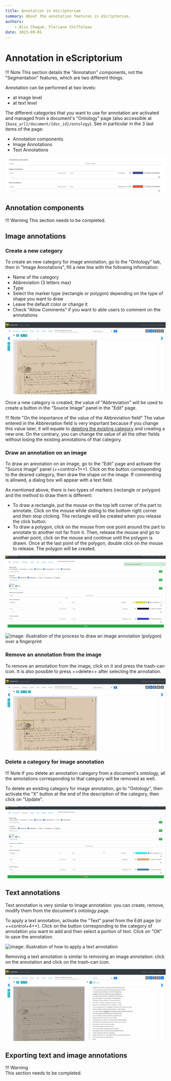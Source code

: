 ```yaml
---
title: Annotation in eScriptorium
summary: About the annotation features in eScriptorium.
authors:
    - Alix Chagué, Floriane Chiffoleau
date: 2023-09-01
---
```


# Annotation in eScriptorium

!!! Note
    This section details the "Annotation" components, not the "Segmentation" features, which are two different things.

Annotation can be performed at two levels:  

- at image level
- at text level

The different categories that you want to use for annotation are activated and managed from a document's "Ontology" page (also accessible at `{base_url}/document/{doc_id}/ontology`). See in particular in the 3 last items of the page:  

- Annotation components
- Image Annotations
- Text Annotations

![image: screenshot of the section of Ontology dedicated to image and text annotations](img/annotate/ontology.png "The three items in Ontology dedicated to image and text annotation.")

## Annotation components

!!! Warning
    This section needs to be completed.

## Image annotations

### Create a new category

To create an new category for image annotation, go to the "Ontology" tab, then in "Image Annotations", fill a new line with the following information:  

- Name of the category
- Abbreviation (3 letters max)
- Type
- Select the marker type (rectangle or polygon) depending on the type of shape you want to draw
- Leave the default color or change it
- Check "Allow Comments" if you want to able users to comment on the annotations

![image: illustration of the process to create a new category for image annotation](img/annotate/create_image_annotation.gif "Create a new category named 'Fingerprints' for image annotation, in the Ontology panel")

Once a new category is created, the value of "Abbreviation" will be used to create a button in the "Source Image" panel in the "Edit" page.  

!!! Note "On the importance of the value of the Abbreviation field"
    The value entered in the Abbreviation field is very important because if you change this value later, it will equate to [deleting the existing category](#delete-a-category-for-image-annotation) and creating a new one. On the contrary, you can change the value of all the other fields without losing the existing annotations of that category.  

### Draw an annotation on an image

To draw an annotation on an image, go to the "Edit" page and activate the "Source Image" panel (++control+1++). Click on the button corresponding to the desired category, then draw the shape on the image. If commenting is allowed, a dialog box will appear with a text field.  

As mentioned above, there is two types of markers (rectangle or polygon) and the method to draw them is different:

- To draw a rectangle, put the mouse on the top left corner of the part to annotate. Click on the mouse while sliding to the bottom right corner and then stop clicking. The rectangle will be created when you release the click button.
- To draw a polygon, click on the mouse from one point around the part to annotate to another not far from it. Then, release the mouse and go to another point, click on the mouse and continue until the polygon is drawn. Once at the last point of the polygon, double click on the mouse to release. The polygon will be created.

![image: illustration of the process to draw an image annotation (rectangle) over a fingerprint](img/annotate/use_image_annotation.gif "Draw an annotation (rectangle) over a fingerprint, in the Source Image panel, after activating the 'FP' button")

![image: illustration of the process to draw an image annotation (polygon) over a fingerprint](img/annotate/use_image_annotation_polygon.gif "Draw an annotation (polygon) over a fingerprint, in the Source Image panel, after activating the 'FP' button")

### Remove an annotation from the image

To remove an annotation from the image, click on it and press the trash-can icon. It is also possible to press ++delete++ after selecting the annotation.

![image: illustration of the process to remove an annotation from an image](img/annotate/remove_image_annotation.gif "Remove an annotation by pressing the trash-can button or the delete key")

### Delete a category for image annotation

!!! Note
    If you delete an annotation category from a document's ontology, all the annotations corresponding to that category will be removed as well.

To delete an existing category for image annotation, go to "Ontology", then activate the "X" button at the end of the description of the category, then click on "Update".  

![image: illustration of the process to delete an existing category for image annotation](img/annotate/delete_image_annotation.gif "Deleting an existing category for image annotation is done from the Ontology page")

## Text annotations

Text annotation is very similar to Image annotation: you can create, remove, modify them from the document's ontology page.  

To apply a text annotation, activate the "Text" panel from the Edit page (or ++control+4++). Click on the button corresponding to the category of annotation you want to add and then select a portion of text. Click on "OK" to save the annotation.  

![image: illustration of how to apply a text annotation](img/annotate/use_text_annotation.gif "In this case, we apply an already existing text annotation to the text by activating the annotation category and selecting the corresponding text")

Removing a text annotation is similar to removing an image annotation: click on the annotation and click on the trash-can icon.

![image: illustration of how to remove a text annotation](img/annotate/remove_text_annotation.gif "To remove a text annotation, select it and click on the trash-can")

## Exporting text and image annotations

!!! Warning  
    This section needs to be completed.

<!-- We need feedback from users and the SCRIPTA team to complete this section -->